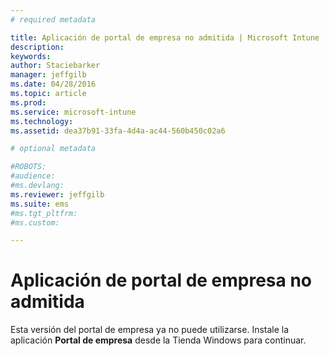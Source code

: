 ```yaml
---
# required metadata

title: Aplicación de portal de empresa no admitida | Microsoft Intune
description:
keywords:
author: Staciebarker
manager: jeffgilb
ms.date: 04/28/2016
ms.topic: article
ms.prod:
ms.service: microsoft-intune
ms.technology:
ms.assetid: dea37b91-33fa-4d4a-ac44-560b450c02a6

# optional metadata

#ROBOTS:
#audience:
#ms.devlang:
ms.reviewer: jeffgilb
ms.suite: ems
#ms.tgt_pltfrm:
#ms.custom:

---
```


# Aplicación de portal de empresa no admitida
Esta versión del portal de empresa ya no puede utilizarse. Instale la aplicación **Portal de empresa** desde la Tienda Windows para continuar.



<!--HONumber=May16_HO1-->


